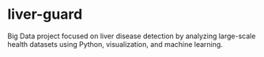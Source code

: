 # liver-guard
Big Data project focused on liver disease detection by analyzing large-scale health datasets using Python, visualization, and machine learning.
